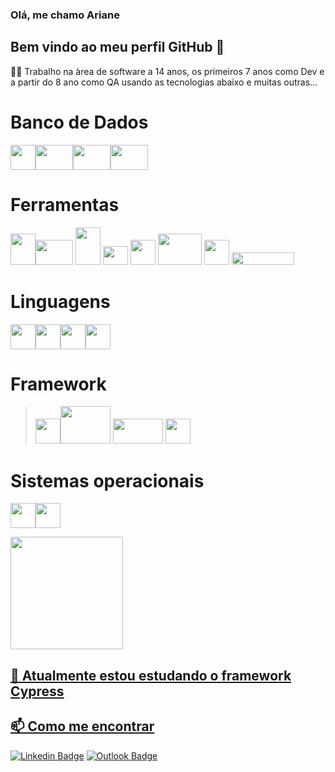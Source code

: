 ### Olá, me chamo Ariane
## Bem vindo ao meu perfil GitHub 👋

 :woman_technologist: Trabalho na àrea de software a 14 anos, os primeiros 7 anos como Dev e a partir do 8 ano como QA usando as tecnologias abaixo e muitas outras...

# Banco de Dados
<img src="https://cdn.jsdelivr.net/gh/devicons/devicon/icons/microsoftsqlserver/microsoftsqlserver-plain-wordmark.svg" width="40" height="40" /><img src="https://cdn.jsdelivr.net/gh/devicons/devicon/icons/postgresql/postgresql-plain-wordmark.svg"  width="60" height="40" /><img src="https://cdn.jsdelivr.net/gh/devicons/devicon/icons/mysql/mysql-original-wordmark.svg" width="60" height="40"/><img src="https://cdn.jsdelivr.net/gh/devicons/devicon/icons/oracle/oracle-original.svg" width="60" height="40"/>

# Ferramentas
<img src="https://cdn.jsdelivr.net/gh/devicons/devicon/icons/tortoisegit/tortoisegit-original.svg" width="40" height="50" /><img src="https://cdn.jsdelivr.net/gh/devicons/devicon/icons/git/git-original-wordmark.svg" width="60" height="40" /> <img src="https://cdn.jsdelivr.net/gh/devicons/devicon/icons/gitlab/gitlab-original-wordmark.svg" width="40" height="60" /> <img src="https://upload.wikimedia.org/wikipedia/commons/thumb/9/93/Amazon_Web_Services_Logo.svg/1024px-Amazon_Web_Services_Logo.svg.png" width="40" height="30" /> <img src="https://cdn.jsdelivr.net/gh/devicons/devicon/icons/vscode/vscode-original-wordmark.svg" width="40" height="40" /> <img src="https://www.incredibuild.com/wp-content/uploads/2020/09/azure_devops-1.png" width="70" height="50"/>
<img src="https://upload.wikimedia.org/wikipedia/commons/thumb/9/9c/IntelliJ_IDEA_Icon.svg/2048px-IntelliJ_IDEA_Icon.svg.png" width="40" height="40" />  <img src="https://seeklogo.com/images/M/microsoft-visual-studio-logo-D33332CF6C-seeklogo.com.png" width="100" height="20" />

# Linguagens 

 <img src="https://cdn.jsdelivr.net/gh/devicons/devicon/icons/csharp/csharp-original.svg" width="40" height="40"/><img src="https://cdn.jsdelivr.net/gh/devicons/devicon/icons/python/python-original-wordmark.svg"  width="40" height="40" /><img src="https://cdn.jsdelivr.net/gh/devicons/devicon/icons/javascript/javascript-plain.svg" width="40" height="40"/><img src="https://cdn.jsdelivr.net/gh/devicons/devicon/icons/html5/html5-original-wordmark.svg" width="40" height="40"/>
            
 # Framework
 
 > <img src="https://cdn.jsdelivr.net/gh/devicons/devicon/icons/dot-net/dot-net-plain-wordmark.svg" width="40" height="40" /><img src="https://www.vectorlogo.zone/logos/protractortest/protractortest-ar21.svg" width="80" height="60" /> <img src="https://testmatick.com/wp-content/uploads/2021/04/Robot-framework.png" width="80" height="40" /> <img src="https://seeklogo.com/images/S/selenium-logo-A1B53CEFB0-seeklogo.com.png" width="40" height="40" />
 

            
 # Sistemas operacionais
<img src="https://cdn.jsdelivr.net/gh/devicons/devicon/icons/linux/linux-original.svg" width="40" height="40"/><img src="https://cdn.jsdelivr.net/gh/devicons/devicon/icons/windows8/windows8-original.svg" width="40" height="40"/>

<div>
<a href="https://github.com/arianemadureira">
<img height="180em" src="https://github-readme-stats.vercel.app/api/top-langs/?username=arianemadureira&layout=compact&langs_count=7&theme=dracula"/>
</div>

## 🌱 Atualmente estou estudando o framework Cypress


## 📫 Como me encontrar
<div>
<a href="https://www.linkedin.com/in/ariane-madureira-65a26846/" rel="nofollow"><img src="https://camo.githubusercontent.com/7214802ffbcef335a633bd6a0487032b94a1e0c738a9cd2fb8ff6e6bfb2fab02/68747470733a2f2f696d672e736869656c64732e696f2f62616467652f4c696e6b6564496e2d2d3030303f7374796c653d736f6369616c266c6f676f3d4c696e6b6564696e266c6f676f436f6c6f723d303037374235266c696e6b3d68747470733a2f2f7777772e6c696e6b6564696e2e636f6d2f696e2f77616c6166692d66657272656972612f" alt="Linkedin Badge" data-canonical-src="https://img.shields.io/badge/LinkedIn--000?style=social&amp;logo=Linkedin&amp;logoColor=0077B5&amp;link=https://www.linkedin.com/in/ariane-madureira-65a26846/" style="max-width: 100%;"></a>
<a href="mailto:arianemadureira@live.com"><img src="https://camo.githubusercontent.com/55b245b5156bce60a310d01192ad22c759990deefbb5787939f824c0bba46984/68747470733a2f2f696d672e736869656c64732e696f2f62616467652f656d61696c2d2d3030303f7374796c653d736f6369616c266c6f676f3d6d6963726f736f66742d6f75746c6f6f6b266c6f676f436f6c6f723d303037386434266c696e6b3d6d61696c746f3a77616c61666966383140676d61696c2e636f6d" alt="Outlook Badge" data-canonical-src="https://img.shields.io/badge/email--000?style=social&amp;logo=microsoft-outlook&amp;logoColor=0078d4&amp;link=mailto:walafif81@gmail.com" style="max-width: 100%;"></a>   

</div>



